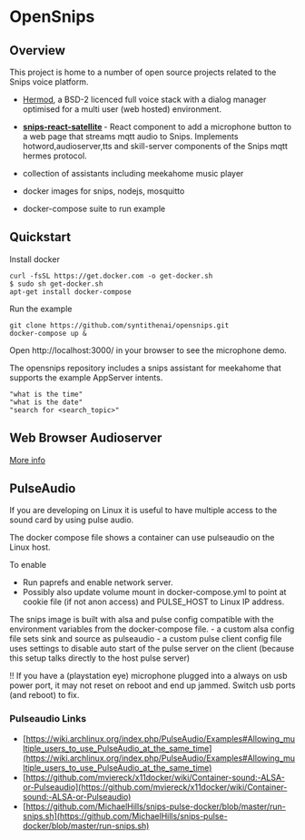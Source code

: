 # OpenSnips



## Overview

This project is home to a number of open source projects related to the Snips voice platform.

- [Hermod](https://github.com/syntithenai/hermod), a BSD-2 licenced full voice stack with a dialog manager optimised for a multi user (web hosted) environment.

- <b>[snips-react-satellite](./snips-react-satellite/README.md) </b> - React component to add a microphone button to a web page that streams mqtt audio to Snips. Implements hotword,audioserver,tts and skill-server components of the Snips mqtt hermes protocol.

- collection of assistants including meekahome music player

- docker images for snips, nodejs, mosquitto

- docker-compose suite to run example


## Quickstart

Install docker
```
curl -fsSL https://get.docker.com -o get-docker.sh
$ sudo sh get-docker.sh
apt-get install docker-compose
```

Run the example
```
git clone https://github.com/syntithenai/opensnips.git
docker-compose up &

```
Open http://localhost:3000/ in your browser to see the microphone demo.

The opensnips repository includes a snips assistant for meekahome that supports the example AppServer intents.
```
"what is the time"
"what is the date"
"search for <search_topic>"
```

## Web Browser Audioserver

[More info](./snips-react-satellite/README.md)


## PulseAudio

If you are developing on Linux it is useful to have multiple access to the sound card by using pulse audio.

The docker compose file shows a container can use  pulseaudio on the Linux host.

To enable
- Run paprefs and enable network server. 
- Possibly also update volume mount in docker-compose.yml to point at cookie file (if not anon access) and PULSE_HOST to 
Linux IP address.

The snips image is built with alsa and pulse config compatible with the environment variables from the docker-compose file.
    - a custom alsa config file sets sink and source as pulseaudio
    - a custom pulse client config file uses settings to disable auto start of the pulse server on the client (because this setup talks directly to the host pulse server)

!! If you have a (playstation eye) microphone plugged into a always on usb power port, it may not reset on reboot and end up jammed. Switch usb ports (and reboot) to fix.


### Pulseaudio Links

- [https://wiki.archlinux.org/index.php/PulseAudio/Examples#Allowing_multiple_users_to_use_PulseAudio_at_the_same_time](https://wiki.archlinux.org/index.php/PulseAudio/Examples#Allowing_multiple_users_to_use_PulseAudio_at_the_same_time)
- [https://github.com/mviereck/x11docker/wiki/Container-sound:-ALSA-or-Pulseaudio](https://github.com/mviereck/x11docker/wiki/Container-sound:-ALSA-or-Pulseaudio)
- [https://github.com/MichaelHills/snips-pulse-docker/blob/master/run-snips.sh](https://github.com/MichaelHills/snips-pulse-docker/blob/master/run-snips.sh)

